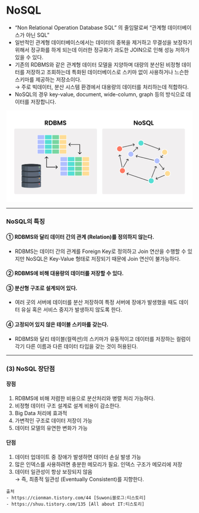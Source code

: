 
# NoSQL
- “Non Relational Operation Database SQL” 의 줄임말로써 “관계형 데이터베이스가 아닌 SQL” 
- 일반적인 관계형 데이터베이스에서는 데이터의 중복을 제거하고 무결성을 보장하기 위해서 정규화를 하게 되는데 이러한 정규화가 과도한 JOIN으로 인해 성능 저하가 있을 수 있다.
- 기존의 RDBMS와 같은 관계형 데이터 모델을 지양하며 대량의 분산된 비정형 데이터를 저장하고 조회하는데 특화된 데이터베이스로 스키마 없이 사용하거나 느슨한 스키마를 제공하는 저장소이다.
<br> → 주로 빅데이터, 분산 시스템 환경에서 대용량의 데이터를 처리하는데 적합하다.
- NoSQL의 경우 key-value, document, wide-column, graph 등의 방식으로 데이터를 저장합니다.

![RDBMS vs NOSQL.jpeg](..%2F..%2F..%2Fetc%2Fimage%2FDataBase%2FNoSQL%2FRDBMS%20vs%20NOSQL.jpeg)

---

### NoSQL의 특징
#### ① RDBMS와 달리 데이터 간의 관계 (Relation)를 정의하지 않는다.
- RDBMS는 데이터 간의 관계를 Foreign Key로 정의하고 Join 연산을 수행할 수 있지만 NoSQL은 Key-Value 형태로 저장되기 때문에 Join 연산이 불가능하다.

#### ② RDBMS에 비해 대용량의 데이터를 저장할 수 있다.

#### ③ 분산형 구조로 설계되어 있다.
- 여러 곳의 서버에 데이터를 분산 저장하여 특정 서버에 장애가 발생했을 때도 데이터 유실 혹은 서비스 중지가 발생하지 않도록 한다.

#### ④ 고정되어 있지 않은 테이블 스키마를 갖는다.
- RDBMS와 달리 테이블(컬렉션)의 스키마가 유동적이고 데이터를 저장하는 컬럼이 각기 다른 이름과 다른 데이터 타입을 갖는 것이 허용된다.

---

### (3) NoSQL 장단점

#### 장점
1. RDBMS에 비해 저렴한 비용으로 분산처리와 병렬 처리 가능하다.
2. 비정형 데이터 구조 설계로 설계 비용이 감소한다.
3. Big Data 처리에 효과적
4. 가변적인 구조로 데이터 저장이 가능
5. 데이터 모델의 유연한 변화가 가능


#### 단점
1. 데이터 업데이트 중 장애가 발생하면 데이터 손실 발생 가능
2. 많은 인덱스를 사용하려면 충분한 메모리가 필요. 인덱스 구조가 메모리에 저장
3. 데이터 일관성이 항상 보장되지 않음
<br> → 즉, 최종적 일관성 (Eventually Consistent)를 지향한다.


```
출처
- https://cionman.tistory.com/44 [Suwoni블로그:티스토리]
- https://shuu.tistory.com/135 [All about IT:티스토리]
```
